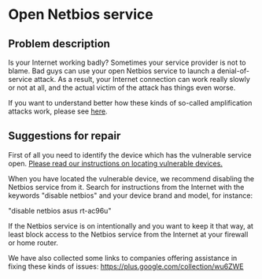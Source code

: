 # Open Netbios service

## Problem description

Is your Internet working badly? Sometimes your service provider is not to blame. Bad guys can use your open Netbios service to launch a denial-of-service attack. As a result, your Internet connection can work really slowly or not at all, and the actual victim of the attack has things even worse.

If you want to understand better how these kinds of so-called amplification attacks work, please see [here](./categories.md#amplification-attacks).

## Suggestions for repair

First of all you need to identify the device which has the vulnerable service open. [Please read our instructions on locating vulnerable devices.](./locate.md)

When you have located the vulnerable device, we recommend disabling the Netbios service from it. Search for instructions from the Internet with the keywords "disable netbios" and your device brand and model, for instance:

"disable netbios asus rt-ac96u"

If the Netbios service is on intentionally and you want to keep it that way, at least block access to the Netbios service from the Internet at your firewall or home router.

We have also collected some links to companies offering assistance in fixing these kinds of issues: https://plus.google.com/collection/wu6ZWE
